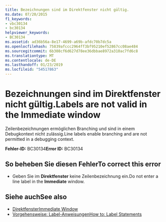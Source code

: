 ```yaml
---
title: Bezeichnungen sind im Direktfenster nicht gültig.
ms.date: 07/20/2015
f1_keywords:
- vbc30134
- bc30134
helpviewer_keywords:
- BC30134
ms.assetid: ad36b56a-8e17-4699-a69b-afdc70b7dc5a
ms.openlocfilehash: 75839afccc2964ff3bf95210ef52867cc08ae484
ms.sourcegitcommit: 6b308cf6d627d78ee36dbbae8972a310ac7fd6c8
ms.translationtype: MT
ms.contentlocale: de-DE
ms.lasthandoff: 01/23/2019
ms.locfileid: "54517863"
---
```

# <a name="labels-are-not-valid-in-the-immediate-window"></a><span data-ttu-id="c6e68-102">Bezeichnungen sind im Direktfenster nicht gültig.</span><span class="sxs-lookup"><span data-stu-id="c6e68-102">Labels are not valid in the Immediate window</span></span>
<span data-ttu-id="c6e68-103">Zeilenbezeichnungen ermöglichen Branching und sind in einem Debugkontext nicht zulässig.</span><span class="sxs-lookup"><span data-stu-id="c6e68-103">Line labels enable branching and are not permitted in a debugging context.</span></span>  
  
 <span data-ttu-id="c6e68-104">**Fehler-ID:** BC30134</span><span class="sxs-lookup"><span data-stu-id="c6e68-104">**Error ID:** BC30134</span></span>  
  
## <a name="to-correct-this-error"></a><span data-ttu-id="c6e68-105">So beheben Sie diesen Fehler</span><span class="sxs-lookup"><span data-stu-id="c6e68-105">To correct this error</span></span>  
  
-   <span data-ttu-id="c6e68-106">Geben Sie im **Direktfenster** keine Zeilenbezeichnung ein.</span><span class="sxs-lookup"><span data-stu-id="c6e68-106">Do not enter a line label in the **Immediate** window.</span></span>  
  
## <a name="see-also"></a><span data-ttu-id="c6e68-107">Siehe auch</span><span class="sxs-lookup"><span data-stu-id="c6e68-107">See also</span></span>
- [<span data-ttu-id="c6e68-108">Direktfenster</span><span class="sxs-lookup"><span data-stu-id="c6e68-108">Immediate Window</span></span>](/visualstudio/ide/reference/immediate-window)
- [<span data-ttu-id="c6e68-109">Vorgehensweise: Label-Anweisungen</span><span class="sxs-lookup"><span data-stu-id="c6e68-109">How to: Label Statements</span></span>](../../visual-basic/programming-guide/program-structure/how-to-label-statements.md)
